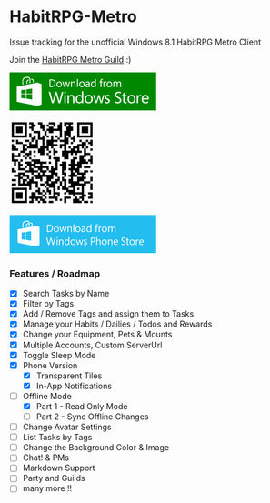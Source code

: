 HabitRPG-Metro
==============

Issue tracking for the unofficial Windows 8.1 HabitRPG Metro Client

Join the [HabitRPG Metro Guild](https://habitrpg.com/#/options/groups/guilds/e3dc5f3a-e201-42ca-8978-0bcbe0083bb5) :)

[![](https://raw.githubusercontent.com/negue/HabitRPG-Metro/master/WindowsStore_badge_258x67.png)](http://apps.microsoft.com/windows/app/habitrpg-metro/bf3088cd-701c-4b2e-a765-7ee3adc30171)

![](https://raw.githubusercontent.com/negue/HabitRPG-Metro/master/qrcodes/phoneqr.png)

[![](https://raw.githubusercontent.com/negue/HabitRPG-Metro/master/258x67_WPS_Download_cyan.png)](http://www.windowsphone.com/en-us/store/app/habitrpg-metro/16136b45-3188-4c93-b6f1-da0b9e23ba4f)


### Features / Roadmap
- [X] Search Tasks by Name
- [X] Filter by Tags
- [X] Add / Remove Tags and assign them to Tasks
- [X] Manage your Habits / Dailies / Todos and Rewards
- [X] Change your Equipment, Pets & Mounts
- [X] Multiple Accounts, Custom ServerUrl 
- [X] Toggle Sleep Mode
- [X] Phone Version
  - [X] Transparent Tiles
  - [X] In-App Notifications
- [ ] Offline Mode
  - [X] Part 1 - Read Only Mode
  - [ ] Part 2 - Sync Offline Changes
- [ ] Change Avatar Settings
- [ ] List Tasks by Tags
- [ ] Change the Background Color & Image
- [ ] Chat! & PMs
- [ ] Markdown Support
- [ ] Party and Guilds
- [ ] many more !!
